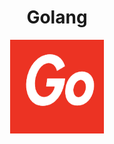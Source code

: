 <div align="center">
  <h1>Golang</h1>
<img src="supreme-go.png" alt="go-supreme" height="150" width="150" height="undefined">
</div>  
  
